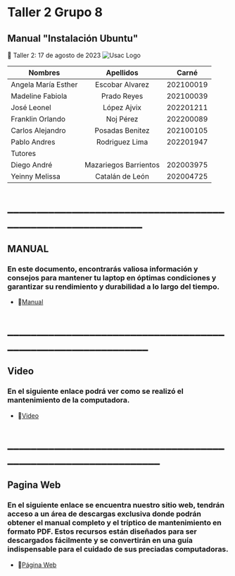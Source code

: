 # Taller 2 Grupo 8
## Manual "Instalación Ubuntu"
:paperclip: Taller 2:   17 de agosto de 2023
![Usac Logo](https://upload.wikimedia.org/wikipedia/commons/4/4a/Usac_logo.png)

<!-- TABLES -->
| Nombres              | Apellidos             |Carné       |
| -------------------- |:---------------------:| :---------:|
| Angela María Esther  | Escobar Alvarez       | 202100019  |
| Madeline Fabiola     | Prado Reyes           | 202100039  |
| José Leonel 	       | López Ajvix           | 202201211  |
| Franklin Orlando 	   | Noj Pérez             | 202200089  |
| Carlos Alejandro 	   | Posadas Benitez       | 202100105  |
| Pablo Andres  	   | Rodriguez Lima        | 202201947  |
|                            Tutores                        |
| Diego	André  	     | Mazariegos Barrientos | 202003975  |
| Yeinny Melissa     | Catalán de León       | 202004725  |
# ____________________________________________________________
## MANUAL 
### En este documento, encontrarás valiosa información y consejos para mantener tu laptop en óptimas condiciones y garantizar su rendimiento y durabilidad a lo largo del tiempo.
- :file_folder:[Manual](Manual_Informe1_Grupo8.pdf)
# _____________________________________________________________
## Video 
### En el siguiente enlace podrá ver como se realizó el mantenimiento de la computadora.
- :file_folder:[Video](https://youtu.be/gVUngdaUOdE)
# _______________________________________________________________
## Pagina Web 
### En el siguiente enlace se encuentra nuestro sitio web, tendrán acceso a un área de descargas exclusiva donde podrán obtener el manual completo y el tríptico de mantenimiento en formato PDF. Estos recursos están diseñados para ser descargados fácilmente y se convertirán en una guía indispensable para el cuidado de sus preciadas computadoras.
- :file_folder:[Página Web](https://3942784100101.wixsite.com/my-site-2)
